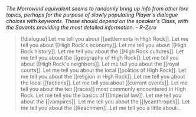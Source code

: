 *The Morrowind equivalent seems to randomly bring up info from other lore topics, perhaps for the purpose of slowly populating Player's dialogue choices with keywords. These should depend on the speaker's Class, with the Savants providing the most detailed information. - R-Zero*

> [!dialogue]
> Let me tell you about [[settlements in High Rock]].
> Let me tell you about [[High Rock's economy]].
> Let me tell you about [[High Rock history]].
> Let me tell you about the [[High Rock cultures]].
> Let me tell you about the [[geography of High Rock]].
> Let me tell you about [[High Rock's neighbors]].
> Let me tell you about the [[royal courts]].
> Let me tell you about the local [[politics of High Rock]].
> Let me tell you about the [[religion in High Rock]].
> Let me tell you about the local [[factions]].
> Let me tell you about [[current events]].
> Let me tell you about the ten [[races]] most commonly encountered in High Rock.
> Let me tell you the basics of [[Imperial law]].
> Let me tell you about the [[vampires]].
> Let me tell you about the [[lycanthropes]].
> Let me tell you about the [[Reachmen]].
> Let me tell you a little about...